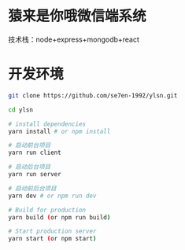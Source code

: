 # 猿来是你哦微信端系统

技术栈：node+express+mongodb+react

# 开发环境

```bash
git clone https://github.com/se7en-1992/ylsn.git

cd ylsn

# install dependencies
yarn install # or npm install

# 启动前台项目
yarn run client

# 启动后台项目
yarn run server

# 启动前后台项目
yarn dev # or npm run dev

# Build for production
yarn build (or npm run build)

# Start production server
yarn start (or npm start)

```

